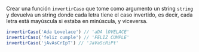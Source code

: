 Crear una función `invertirCaso` que tome como argumento un string `string` y devuelva un string donde cada letra tiene el caso invertido, es decir, cada letra está mayúscula si estaba en minúscula, y viceversa.

```javascript
invertirCaso('Ada Lovelace') // 'aDA lOVELACE'
invertirCaso('feliz cumple') // 'FELIZ CUMPLE'
invertirCaso('jAvAsCrIpT') // 'JaVaScRiPt'
```